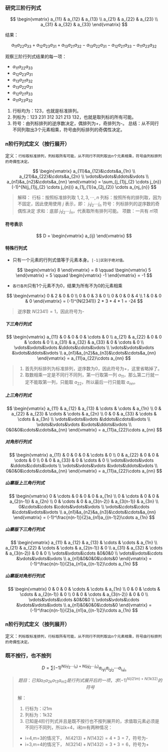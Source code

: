 ### 研究三阶行列式

$$
\begin{vmatrix}
a_{11} & a_{12} & a_{13} \\
a_{21} & a_{22} & a_{23} \\
a_{31} & a_{32} & a_{33}
\end{vmatrix}
$$

结果：

$$
a_{11}a_{22}a_{33} + a_{12}a_{23}a_{31} + a_{13}a_{21}a_{32} - a_{13}a_{22}a_{31} - a_{12}a_{21}a_{33} - a_{11}a_{23}a_{32}
$$

观察三阶行列式结果的每一项：
* $a_{11}a_{22}a_{33}$
* $a_{12}a_{23}a_{31}$
* $a_{13}a_{21}a_{32}$
* $a_{13}a_{22}a_{31}$
* $a_{12}a_{21}a_{33}$
* $a_{11}a_{23}a_{32}$

1. 行标均为：123，也就是标准排列。
2. 列标为：123 231 312 321 213 132，也就是取列标的所有可能。
3. 符号：由列标排列的逆序数决定，偶排列为+，奇排列为-。
总结：从不同行不同列取出3个元素相乘，符号由列标排列的奇偶性决定。
### n阶行列式定义（按行展开）
定义：`行标取标准排列，列标取所有可能，从不同行不同列取出n个元素相乘，符号由列标排列的奇偶性决定。`

$$
\begin{vmatrix}
a_{11}&a_{12}&\cdots&a_{1n} \\
a_{21}&a_{22}&\cdots&a_{2n} \\
\vdots&\vdots&\ddots&\vdots \\
a_{n1}&a_{n2}&\cdots&a_{nn}
\end{vmatrix} = \sum_{j_{1}j_{2} \cdots j_{n}}
(-1)^{N(j_{1}j_{2} \cdots j_{n})}
a_{1j_{1}}a_{2j_{2}} \cdots a_{nj_{n}}
$$

> 解释：
行标：按照标准排列取 $1,2,3,\cdots,n$
列标：按照所有的排列取，因为不固定，因此使用使用 $j$ 表示，即： $j_1 j_2 \cdots j_n$
符号：列标排列的逆序数的奇偶性决定
求和：底部 $j_1 j_2 \cdots j_n$，代表取所有排列可能。
项数：一共有 $n!$项

#### 符号表示
$$
D = \begin{vmatrix}
a_{ij}
\end{vmatrix}
$$
#### 特殊行列式
* 只有一个元素的行列式值等于元素本身。`|-1|区别于绝对值。`

$$
\begin{vmatrix}
8
\end{vmatrix} = 8 \qquad
\begin{vmatrix}
5
\end{vmatrix} = 5 \qquad
\begin{vmatrix}
-1
\end{vmatrix} = -1
$$

* `各行各列`只有1个元素不为0，结果为所有不为0的元素相乘

$$
\begin{vmatrix}
0 & 2 & 0 & 0 \\
0 & 0 & 3 & 0 \\
0 & 0 & 0 & 4 \\
1 & 0 & 0 & 0
\end{vmatrix} = (-1)^{N(2341)} 2 * 3 * 4 * 1 = -24
$$

> 逆序数 $N(2341) = 1$，因此符号为-

##### 下三角行列式
$$
\begin{vmatrix}
a_{11} & 0 & 0 & 0 & \cdots & 0 \\
a_{21} & a_{22} & 0 & 0 & \cdots & 0 \\
a_{31} & a_{32} & a_{33} & 0 & \cdots & 0 \\
\vdots&\vdots&\vdots &\ddots&\cdots&\vdots \\
\vdots&\vdots&\vdots &\vdots&\ddots&\vdots \\
a_{n1}&a_{n2}&a_{n3}&\cdots&\cdots&a_{nn}
\end{vmatrix} = a_{11}a_{22}\cdots a_{nn}
$$
> 1. 首先列标排列为标准排列，逆序数为0，因此符号为+，这里省略掉了。
> 2. 取数相乘一定是不同行不同列，第一行取第一列 $a_{11}$，那么第二行就一定不能取第一列，只能取 $a_{22}$，所以最后一行只能取 $a_{nn}$。

##### 上三角行列式
$$
\begin{vmatrix}
a_{11} & a_{12} & a_{13} & \cdots & \cdots & a_{1n} \\
0 & a_{22} & a_{23} & \cdots & \cdots & a_{2n} \\
0 & 0 & a_{33} & \cdots & \cdots & a_{3n} \\
\vdots&\vdots&\vdots &\ddots&\cdots&\vdots \\
\vdots&\vdots&\vdots &\vdots&\ddots&\vdots \\
0&0&0&\cdots&\cdots&a_{nn}
\end{vmatrix} = a_{11}a_{22}\cdots a_{nn}
$$

##### 对角形行列式
$$
\begin{vmatrix}
a_{11} & 0 & 0 & 0 & \cdots & 0 \\
0 & a_{22} & 0 & 0 & \cdots & 0 \\
0 & 0 & a_{33} & 0 & \cdots & 0 \\
\vdots&\vdots&\vdots &\ddots&\cdots&\vdots \\
\vdots&\vdots&\vdots &\vdots&\ddots&\vdots \\
0&0&0&\cdots&\cdots&a_{nn}
\end{vmatrix} = a_{11}a_{22}\cdots a_{nn}
$$


##### 山寨版上三角行列式
$$
\begin{vmatrix}
0 & \cdots & 0 & 0 & 0 & a_{1n} \\
0 & \cdots & 0 & 0 & a_{2(n-1)} & a_{2n} \\
0 & \cdots & 0 & a_{3(n-2)} & a_{3(n-1)} & a_{3n} \\
0&\cdots&\cdots &\cdots&\vdots&\vdots \\
\vdots&\cdots&\cdots &\cdots&\vdots&\vdots \\
a_{n1}&a_{n2}&a_{n3}&\cdots&\cdots&a_{nn}
\end{vmatrix} = (-1)^\frac{n(n-1)}{2}a_{n1}a_{(n-1)2}\cdots a_{1n}
$$
##### 山寨版下三角行列式
$$
\begin{vmatrix}
a_{11} & a_{12} & a_{13} & \cdots & \cdots & a_{1n} \\
a_{21} & a_{22} & \cdots & \cdots & a_{2(n-1)} & 0 \\
a_{31} & a_{32} & \cdots & a_{3(n-2)} & 0 & 0 \\
\vdots&\vdots&\cdots &0&0&0 \\
\vdots&\vdots&\cdots &\vdots&\vdots&\vdots \\
a_{n1}&0&0&0&\cdots&0
\end{vmatrix} = (-1)^\frac{n(n-1)}{2}a_{n1}a_{(n-1)2}\cdots a_{1n}
$$

##### 山寨版对角形行列式
$$
\begin{vmatrix}
0 & 0 & 0 & \cdots & \cdots & a_{1n} \\
0 & 0 & \cdots & \cdots & a_{2(n-1)} & 0 \\
0 & 0 & \cdots & a_{3(n-2)} & 0 & 0 \\
\vdots&\vdots&\cdots &0&0&0 \\
\vdots&\vdots&\cdots &\vdots&\vdots&\vdots \\
a_{n1}&0&0&0&\cdots&0
\end{vmatrix} = (-1)^\frac{n(n-1)}{2}a_{n1}a_{(n-1)2}\cdots a_{1n}
$$

### n阶行列式定义（按列展开）
定义：`列标取标准排列，行标取所有可能，从不同行不同列取出n个元素相乘，符号由行标排列的奇偶性决定。`
### 既不按行，也不按列
$$
D = \sum(-1)^{N(i_{1}i_{2}\cdots i_{n}) + N(j_{1}j_{2}\cdots j_{n})}a_{i_{1}j_{1}}a_{i_{2}j_{2}}\cdots a_{i_{n}j_{n}}
$$
> $$题目：已知a_{i1}a_{2k}a_{13}a_{m2}是行列式展开后的一项，求(-1)^{N(i21m)+N(1k32)}的符号$$
>
>解：
>1. 行标为：i21m
>2. 列标为：1k32
>3. 已知是4阶行列式并且是既不按行也不按列展开的，求值取元素必须是不同行不同列，所以k=4，i和m有两种情况：
>  * i=4,m=3的情况下， $N(4213)+N(1432) = 4+3 = 7$，符号为-
> * i=3,m=4的情况下， $N(3214)+N(1432) = 3+3 = 6$，符号为+
